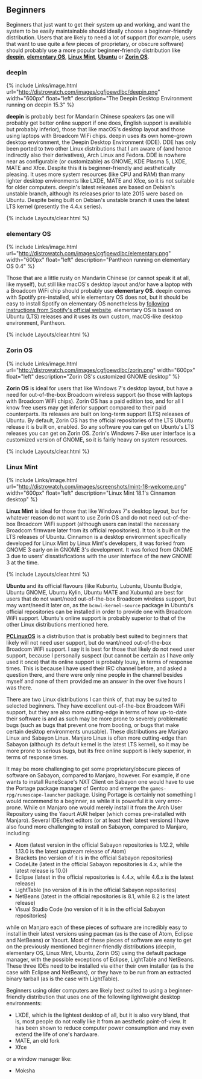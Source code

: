 ## Beginners

Beginners that just want to get their system up and working, and want the system to be easily maintainable should ideally choose a beginner-friendly distribution. Users that are likely to need a lot of support (for example, users that want to use quite a few pieces of proprietary, or obscure software) should probably use a more popular beginner-friendly distribution like [**deepin**](https://www.deepin.org/en/), [**elementary OS**](https://elementary.io/), [**Linux Mint**](https://linuxmint.com/), [**Ubuntu**](https://www.ubuntu.com/) or [**Zorin OS**](https://zorinos.com/).

### deepin
{% include Links/image.html url="http://distrowatch.com/images/cgfjoewdlbc/deepin.png" width="600px" float="left" description="The Deepin Desktop Environment running on deepin 15.3" %}

**deepin** is probably best for Mandarin Chinese speakers (as one will probably get better online support if one does, English support is available but probably inferior), those that like macOS's desktop layout and those using laptops with Broadcom WiFi chips. deepin uses its own home-grown desktop environment, the Deepin Desktop Environment (DDE). DDE has only been ported to two other Linux distributions that I am aware of (and hence indirectly also their derivatives), Arch Linux and Fedora. DDE is nowhere near as configurable (or customizable) as GNOME, KDE Plasma 5, LXDE, MATE and Xfce. Despite this it is beginner-friendly and aesthetically pleasing. It uses more system resources (like CPU and RAM) than many lighter desktop environments like LXDE, MATE and Xfce, so it is not suitable for older computers. deepin's latest releases are based on Debian's unstable branch, although its releases prior to late 2015 were based on Ubuntu. Despite being built on Debian's unstable branch it uses the latest LTS kernel (presently the 4.4.x series). 

{% include Layouts/clear.html %}

### elementary OS
{% include Links/image.html url="http://distrowatch.com/images/cgfjoewdlbc/elementary.png" width="600px" float="left" description="Pantheon running on elementary OS 0.4" %}

Those that are a little rusty on Mandarin Chinese (or cannot speak it at all, like myself), but still like macOS's desktop layout and/or have a laptop with a Broadcom WiFi chip should probably use **elementary OS**. deepin comes with Spotify pre-installed, while elementary OS does not, but it should be easy to install Spotify on elementary OS nonetheless by [following instructions from Spotify's official website](https://www.spotify.com/download/linux/). elementary OS is based on Ubuntu (LTS) releases and it uses its own custom, macOS-like desktop environment, Pantheon.

{% include Layouts/clear.html %}

### Zorin OS
{% include Links/image.html url="http://distrowatch.com/images/cgfjoewdlbc/zorin.png" width="600px" float="left" description="Zorin OS's customized GNOME desktop" %}

**Zorin OS** is ideal for users that like Windows 7's desktop layout, but have a need for out-of-the-box Broadcom wireless support (so those with laptops with Broadcom WiFi chips). Zorin OS has a paid edition too, and for all I know free users may get inferior support compared to their paid counterparts. Its releases are built on long-term support (LTS) releases of Ubuntu. By default, Zorin OS has the official repositories of the LTS Ubuntu release it is built on, enabled. So any software you can get on Ubuntu's LTS releases you can get on Zorin OS. Zorin's Windows 7-like user interface is a customized version of GNOME, so it is fairly heavy on system resources. 

{% include Layouts/clear.html %}

### Linux Mint
{% include Links/image.html url="http://distrowatch.com/images/screenshots/mint-18-welcome.png" width="600px" float="left" description="Linux Mint 18.1's Cinnamon desktop" %}

**Linux Mint** is ideal for those that like Windows 7's desktop layout, but for whatever reason do not want to use Zorin OS and do not need out-of-the-box Broadcom WiFi support (although users can install the necessary Broadcom firmware later from its official repositories). It too is built on the LTS releases of Ubuntu. Cinnamon is a desktop environment specifically developed for Linux Mint by Linux Mint's developers, it was forked from GNOME 3 early on in GNOME 3's development. It was forked from GNOME 3 due to users' dissatisfications with the user interface of the new GNOME 3 at the time.

{% include Layouts/clear.html %}

**Ubuntu** and its official flavours (like Kubuntu, Lubuntu, Ubuntu Budgie, Ubuntu GNOME, Ubuntu Kylin, Ubuntu MATE and Xubuntu) are best for users that do not want/need out-of-the-box Broadcom wireless support, but may want/need it later on, as the `bcmwl-kernel-source` package in Ubuntu's official repositories can be installed in order to provide one with Broadcom WiFi support. Ubuntu's online support is probably superior to that of the other Linux distributions mentioned here. 

[**PCLinuxOS**](http://www.pclinuxos.com/) is a distribution that is probably best suited to beginners that likely will not need user support, but do want/need out-of-the-box Broadcom WiFi support. I say it is best for those that likely do not need user support, because I personally suspect (but cannot be certain as I have only used it once) that its online support is probably lousy, in terms of response times. This is because I have used their IRC channel before, and asked a question there, and there were only nine people in the channel besides myself and none of them provided me an answer in the over five hours I was there.

There are two Linux distributions I can think of, that may be suited to selected beginners. They have excellent out-of-the-box Broadcom WiFi support, but they are also more cutting-edge in terms of how up-to-date their software is and as such may be more prone to severely problematic bugs (such as bugs that prevent one from booting, or bugs that make certain desktop environments unusable). These distributions are Manjaro Linux and Sabayon Linux. Manjaro Linux is often more cutting-edge than Sabayon (although its default kernel is the latest LTS kernel), so it may be more prone to serious bugs, but its free online support is likely superior, in terms of response times. 

It may be more challenging to get some proprietary/obscure pieces of software on Sabayon, compared to Manjaro, however. For example, if one wants to install RuneScape's NXT Client on Sabayon one would have to use the Portage package manager of Gentoo and emerge the `games-rpg/runescape-launcher` package. Using Portage is certainly not something I would recommend to a beginner, as while it is powerful it is very error-prone. While on Manjaro one would merely install it from the Arch User Repository using the Yaourt AUR helper (which comes pre-installed with Manjaro). Several IDEs/text editors (or at least their latest versions) I have also found more challenging to install on Sabayon, compared to Manjaro, including:

* Atom (latest version in the official Sabayon repositories is 1.12.2, while 1.13.0 is the latest upstream release of Atom)
* Brackets (no version of it is in the official Sabayon repositories)
* CodeLite (latest in the official Sabayon repositories is 4.x, while the latest release is 10.0)
* Eclipse (latest in the official repositories is 4.4.x, while 4.6.x is the latest release)
* LightTable (no version of it is in the official Sabayon repositories)
* NetBeans (latest in the official repositories is 8.1, while 8.2 is the latest release)
* Visual Studio Code (no version of it is in the official Sabayon repositories)

while on Manjaro each of these pieces of software are incredibly easy to install in their latest versions using pacman (as is the case of Atom, Eclipse and NetBeans) or Yaourt. Most of these pieces of software are easy to get on the previously mentioned beginner-friendly distributions (deepin, elementary OS, Linux Mint, Ubuntu, Zorin OS) using the default package manager, with the possible exceptions of Eclipse, LightTable and NetBeans. These three IDEs need to be installed via either their own installer (as is the case with Eclipse and NetBeans), or they have to be run from an extracted binary tarball (as is the case with LightTable).

Beginners using older computers are likely best suited to using a beginner-friendly distribution that uses one of the following lightweight desktop environments:

* LXDE, which is the lightest desktop of all, but it is also very bland, that is, most people do not really like it from an aesthetic point-of-view. It has been shown to reduce computer power consumption and may even extend the life of one's hardware. 
* MATE, an old fork 
* Xfce

or a window manager like:

* Moksha